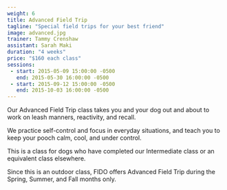 ```yaml
---
weight: 6
title: Advanced Field Trip
tagline: "Special field trips for your best friend"
image: advanced.jpg
trainer: Tammy Crenshaw
assistant: Sarah Maki
duration: "4 weeks"
price: "$160 each class"
sessions:
 - start: 2015-05-09 15:00:00 -0500
   end: 2015-05-30 16:00:00 -0500
 - start: 2015-09-12 15:00:00 -0500
   end: 2015-10-03 16:00:00 -0500
---
```


Our Advanced Field Trip class takes you and your dog out and about to work 
on leash manners, reactivity, and recall. 

We practice self-control and focus in everyday situations, and teach you to 
keep your pooch calm, cool, and under control.

This is a class for dogs who have completed our Intermediate class or an equivalent class elsewhere.

Since this is an outdoor class, FIDO offers Advanced Field Trip during the 
Spring, Summer, and Fall months only.
